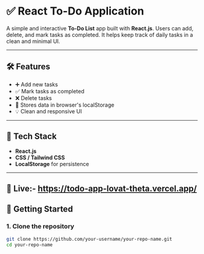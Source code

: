 # ✅ React To-Do Application

A simple and interactive **To-Do List** app built with **React.js**. Users can add, delete, and mark tasks as completed. It helps keep track of daily tasks in a clean and minimal UI.

---

## 🛠 Features

- ➕ Add new tasks
- ✅ Mark tasks as completed
- ❌ Delete tasks
- 💾 Stores data in browser's localStorage
- 💡 Clean and responsive UI

---

## 🔧 Tech Stack

- **React.js**
- **CSS / Tailwind CSS**
- **LocalStorage** for persistence

---
## 🚀 Live:- https://todo-app-lovat-theta.vercel.app/
## 🚀 Getting Started

### 1. Clone the repository

```bash
git clone https://github.com/your-username/your-repo-name.git
cd your-repo-name


